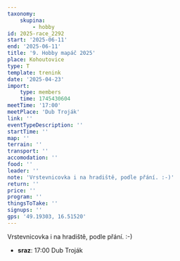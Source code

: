 ```yaml
---
taxonomy:
    skupina:
        - hobby
id: 2025-race_2292
start: '2025-06-11'
end: '2025-06-11'
title: '9. Hobby mapáč 2025'
place: Kohoutovice
type: T
template: trenink
date: '2025-04-23'
import:
    type: members
    time: 1745430604
meetTime: '17:00'
meetPlace: 'Dub Troják'
link: ''
eventTypeDescription: ''
startTime: ''
map: ''
terrain: ''
transport: ''
accomodation: ''
food: ''
leader: ''
note: 'Vrstevnicovka i na hradiště, podle přání. :-)'
return: ''
price: ''
program: ''
thingsToTake: ''
signups: ''
gps: '49.19303, 16.51520'
---
```


Vrstevnicovka i na hradiště, podle přání. :-)
* **sraz**: 17:00 Dub Troják
